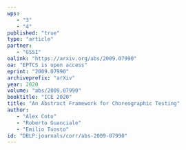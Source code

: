 ```yaml
---
wps: 
   - "3"
   - "4"
published: "true"
type: "article"
partner: 
   - "GSSI"
oalink: "https://arxiv.org/abs/2009.07990"
oa: "EPTCS is open access"
eprint: "2009.07990"
archiveprefix: "arXiv"
year: 2020
volume: "abs/2009.07990"
booktitle: "ICE 2020"
title: "An Abstract Framework for Choreographic Testing"
author: 
   - "Alex Coto"
   - "Roberto Guanciale"
   - "Emilio Tuosto"
id: "DBLP:journals/corr/abs-2009-07990"
---
```

